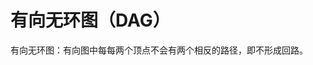 


# 有向无环图（DAG）

有向无环图：有向图中每每两个顶点不会有两个相反的路径，即不形成回路。


<!--stackedit_data:
eyJoaXN0b3J5IjpbLTE1NDUwNTg4MTcsLTE2MzA1Mzc3MTFdfQ
==
-->